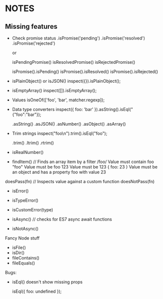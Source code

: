 NOTES
=====

Missing features
----------------

* Check promise status
  .isPromise('pending')
  .isPromise('resolved')
  .isPromise('rejected')

  or

  isPendingPromise()
  isResolvedPromise()
  isRejectedPromise()

  isPromise().isPending()
  isPromise().isResolved()
  isPromise().isRejected()

* isPlainObject() or isJSON()
  inspect({}).isPlainObject();

* isEmptyArray()
  inspect([]).isEmptyArray();

* Values
  isOneOf(['foo', 'bar', matcher.regexp]);

* Data type converters
  inspect({ foo: 'bar' }).asString().isEql("{"foo":"bar"});

  .asString()
  .asJSON()
  .asNumber()
  .asObject()
  .asArray()

* Trim strings
  inspect("foo\n").trim().isEql("foo");

  .trim()
  .ltrim()
  .rtrim()
* isRealNumber()

* findItem() // Finds an array item by a filter
  /foo/ Value must contain foo
  "foo" Value must be foo
  123 Value must be 123
  { foo: 23 } Value must be an object and has a property foo with value 23


doesPass(fn) // Inspects value against a custom function
doesNotPass(fn)


 * isError()
 * isTypeError()
 * isCustomError(type)

 * isAsync() // checks for ES7 async await functions
 * isNotAsync()

Fancy Node stuff

 * isFile()
 * isDir()
 * fileContains()
 * fileEquals()

Bugs:
 - isEql() doesn't show missing props

    isEql({
      foo: undefined
    });
